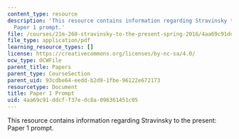 ```yaml
---
content_type: resource
description: 'This resource contains information regarding Stravinsky to the present:
  Paper 1 prompt.'
file: /courses/21m-260-stravinsky-to-the-present-spring-2016/4aa69c91ddcff37edc8a096361451c05_MIT21M_260S16_AssnPaper1.pdf
file_type: application/pdf
learning_resource_types: []
license: https://creativecommons.org/licenses/by-nc-sa/4.0/
ocw_type: OCWFile
parent_title: Papers
parent_type: CourseSection
parent_uid: 93cdbe64-eedd-b2d9-1fbe-96122e672173
resourcetype: Document
title: Paper 1 Prompt
uid: 4aa69c91-ddcf-f37e-dc8a-096361451c05
---
```

This resource contains information regarding Stravinsky to the present: Paper 1 prompt.